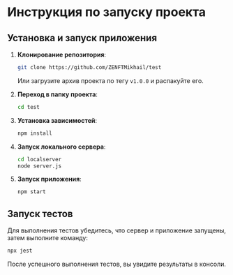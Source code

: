 # Инструкция по запуску проекта

## Установка и запуск приложения

1. **Клонирование репозитория**:

   ```bash
   git clone https://github.com/ZENFTMikhail/test
   ```

   Или загрузите архив проекта по тегу `v1.0.0` и распакуйте его.

2. **Переход в папку проекта**:

   ```bash
   cd test
   ```

3. **Установка зависимостей**:

   ```bash
   npm install
   ```

4. **Запуск локального сервера**:

   ```bash
   cd localserver
   node server.js
   ```

5. **Запуск приложения**:

   ```bash
   npm start
   ```

## Запуск тестов

Для выполнения тестов убедитесь, что сервер и приложение запущены, затем выполните команду:

```bash
npx jest
```

После успешного выполнения тестов, вы увидите результаты в консоли.

